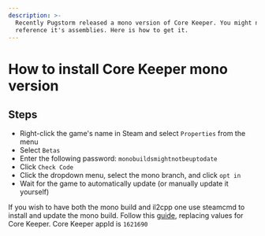 ```yaml
---
description: >-
  Recently Pugstorm released a mono version of Core Keeper. You might need it to
  reference it's assemblies. Here is how to get it.
---
```


# How to install Core Keeper mono version

## Steps

* Right-click the game's name in Steam and select `Properties` from the menu
* Select `Betas`
* Enter the following password: `monobuildsmightnotbeuptodate`
* Click `Check Code`&#x20;
* Click the dropdown menu, select the mono branch, and click `opt in`
* Wait for the game to automatically update (or manually update it yourself)

If you wish to have both the mono build and il2cpp one use steamcmd to install and update the mono build. Follow this [guide](https://steamcommunity.com/sharedfiles/filedetails/?id=388264242), replacing values for Core Keeper. Core Keeper appId is `1621690`
